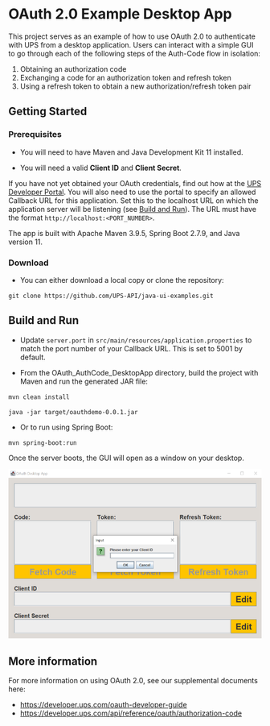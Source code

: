 # OAuth 2.0 Example Desktop App

This project serves as an example of how to use OAuth 2.0 to authenticate with UPS from a desktop application.
Users can interact with a simple GUI to go through each of the following steps of the
Auth-Code flow in isolation:

1. Obtaining an authorization code
2. Exchanging a code for an authorization token and refresh token
3. Using a refresh token to obtain a new authorization/refresh token pair

## Getting Started

### Prerequisites
- You will need to have Maven and Java Development Kit 11 installed.

- You will need a valid **Client ID** and **Client Secret**.

If you have not yet obtained your OAuth credentials,
find out how at the [UPS Developer Portal](https://developer.ups.com/get-started).
You will also need to use the portal to specify an allowed Callback URL for this application.
Set this to the localhost URL on which the application server will be listening (see [Build and Run](#build-and-run)).
The URL must have the format `http://localhost:<PORT_NUMBER>`.

The app is built with Apache Maven 3.9.5, Spring Boot 2.7.9, and Java version 11.

### Download
- You can either download a local copy or clone the repository:

```
git clone https://github.com/UPS-API/java-ui-examples.git
```

## Build and Run

- Update `server.port` in `src/main/resources/application.properties` to match the port number of your Callback URL. This is set to 5001 by default.

- From the OAuth_AuthCode_DesktopApp directory, build the project with Maven and run the generated JAR file:

```
mvn clean install
```
```
java -jar target/oauthdemo-0.0.1.jar
```

- Or to run using Spring Boot:

```
mvn spring-boot:run
```

Once the server boots, the GUI will open as a window on your desktop.

![Application GUI](src/main/resources/img/gui.png)

## More information

For more information on using OAuth 2.0, see our supplemental documents here:
- <https://developer.ups.com/oauth-developer-guide>
- <https://developer.ups.com/api/reference/oauth/authorization-code>